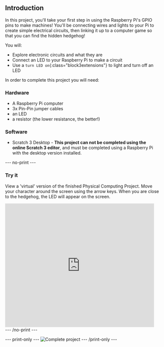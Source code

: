 ## Introduction


In this project, you'll take your first step in using the Raspberry Pi's GPIO pins to make machines! You'll be connecting wires and lights to your Pi to create simple electrical circuits, then linking it up to a computer game so that you can find the hidden hedgehog!

You will:
+ Explore electronic circuits and what they are
+ Connect an LED to your Raspberry Pi to make a circuit
+ Use a `turn LED on`{:class="block3extensions"} to light and turn off an LED 


In order to complete this project you will need:
### Hardware

+ A Raspberry Pi computer
+ 3x Pin-Pin jumper cables
+ an LED
+ a resistor (the lower resistance, the better!)

### Software

+ Scratch 3 Desktop - **This project can not be completed using the online Scratch 3 editor**, and must be completed using a Raspberry Pi with the desktop version installed.

--- no-print ---

### Try it
View a 'virtual' version of the finished Physical Computing Project. Move your character around the screen using the arrow keys. When you are close to the hedgehog, the LED will appear on the screen.

<div class="scratch-preview">
  <iframe allowtransparency="true" width="485" height="402" src="https://scratch.mit.edu/projects/embed/492829675/?autostart=false" frameborder="0"></iframe>
</div>
--- /no-print ---

--- print-only ---
![Complete project](images/showcase_static.png)
--- /print-only ---
